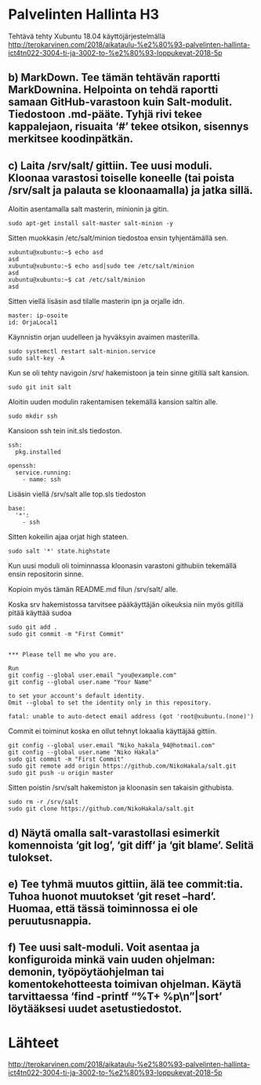 # Palvelinten Hallinta H3
Tehtävä tehty Xubuntu 18.04 käyttöjärjestelmällä
http://terokarvinen.com/2018/aikataulu-%e2%80%93-palvelinten-hallinta-ict4tn022-3004-ti-ja-3002-to-%e2%80%93-loppukevat-2018-5p

## b) MarkDown. Tee tämän tehtävän raportti MarkDownina. Helpointa on tehdä raportti samaan GitHub-varastoon kuin Salt-modulit. Tiedostoon .md-pääte. Tyhjä rivi tekee kappalejaon, risuaita ‘#’ tekee otsikon, sisennys merkitsee koodinpätkän.

## c) Laita /srv/salt/ gittiin. Tee uusi moduli. Kloonaa varastosi toiselle koneelle (tai poista /srv/salt ja palauta se kloonaamalla) ja jatka sillä.

Aloitin asentamalla salt masterin, minionin ja gitin.

	sudo apt-get install salt-master salt-minion -y

Sitten muokkasin /etc/salt/minion tiedostoa ensin tyhjentämällä sen.

	xubuntu@xubuntu:~$ echo asd
	asd
	xubuntu@xubuntu:~$ echo asd|sudo tee /etc/salt/minion
	asd
	xubuntu@xubuntu:~$ cat /etc/salt/minion
	asd

Sitten viellä lisäsin asd tilalle masterin ipn ja orjalle idn.

	master: ip-osoite
	id: OrjaLocal1

Käynnistin orjan uudelleen ja hyväksyin avaimen masterilla.

	sudo systemctl restart salt-minion.service
	sudo salt-key -A

Kun se oli tehty navigoin /srv/ hakemistoon ja tein sinne gitillä salt kansion.

	sudo git init salt

Aloitin uuden modulin rakentamisen tekemällä kansion saltin alle.

	sudo mkdir ssh

Kansioon ssh tein init.sls tiedoston.

	ssh:
	  pkg.installed

	openssh:
	  service.running:
	    - name: ssh

Lisäsin viellä /srv/salt alle top.sls tiedoston

	base:
  	  '*':
	    - ssh

Sitten kokeilin ajaa orjat high stateen.

	sudo salt '*' state.highstate

Kun uusi moduli oli toiminnassa kloonasin varastoni githubiin tekemällä ensin repositorin sinne.

Kopioin myös tämän README.md filun /srv/salt/ alle.

Koska srv hakemistossa tarvitsee pääkäyttäjän oikeuksia niin myös gitillä pitää käyttää sudoa

	sudo git add .
	sudo git commit -m "First Commit"

	
	*** Please tell me who you are.

	Run
	git config --global user.email "you@example.com"
	git config --global user.name "Your Name"

	to set your account's default identity.
	Omit --global to set the identity only in this repository.

	fatal: unable to auto-detect email address (got 'root@xubuntu.(none)')

Commit ei toiminut koska en ollut tehnyt lokaalia käyttäjää gittiin.

	git config --global user.email "Niko_hakala_94@hotmail.com"
	git config --global user.name "Niko Hakala"
	sudo git commit -m "First Commit"
	sudo git remote add origin https://github.com/NikoHakala/salt.git
	sudo git push -u origin master

Sitten poistin /srv/salt hakemiston ja kloonasin sen takaisin githubista.

	sudo rm -r /srv/salt
	sudo git clone https://github.com/NikoHakala/salt.git



## d) Näytä omalla salt-varastollasi esimerkit komennoista ‘git log’, ‘git diff’ ja ‘git blame’. Selitä tulokset.


## e) Tee tyhmä muutos gittiin, älä tee commit:tia. Tuhoa huonot muutokset ‘git reset –hard’. Huomaa, että tässä toiminnossa ei ole peruutusnappia.


## f) Tee uusi salt-moduli. Voit asentaa ja konfiguroida minkä vain uuden ohjelman: demonin, työpöytäohjelman tai komentokehotteesta toimivan ohjelman. Käytä tarvittaessa ‘find -printf “%T+ %p\n”|sort’ löytääksesi uudet asetustiedostot.

# Lähteet

http://terokarvinen.com/2018/aikataulu-%e2%80%93-palvelinten-hallinta-ict4tn022-3004-ti-ja-3002-to-%e2%80%93-loppukevat-2018-5p